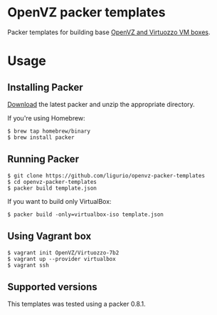 OpenVZ packer templates
=======================

Packer templates for building base [OpenVZ and Virtuozzo VM boxes](https://atlas.hashicorp.com/OpenVZ/).

Usage
=====

Installing Packer
-----------------

[Download](http://www.packer.io/downloads.html) the latest packer and unzip the
appropriate directory.

If you're using Homebrew:

    $ brew tap homebrew/binary
    $ brew install packer

Running Packer
--------------

    $ git clone https://github.com/ligurio/openvz-packer-templates
    $ cd openvz-packer-templates
    $ packer build template.json

If you want to build only VirtualBox:

    $ packer build -only=virtualbox-iso template.json

Using Vagrant box
-----------------

	$ vagrant init OpenVZ/Virtuozzo-7b2
	$ vagrant up --provider virtualbox
	$ vagrant ssh

Supported versions
------------------

This templates was tested using a packer 0.8.1.
